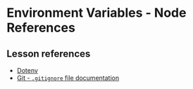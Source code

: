 <h1>
  <span class="headline">Environment Variables - Node</span>
  <span class="subhead">References</span>
</h1>

## Lesson references

- [Dotenv](https://www.npmjs.com/package/dotenv)
- [Git - `.gitignore` file documentation](https://git-scm.com/docs/gitignore)
